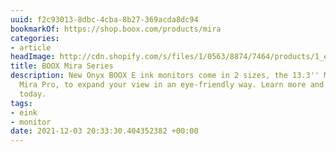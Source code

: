 ```yaml
---
uuid: f2c93013-8dbc-4cba-8b27-369acda8dc94
bookmarkOf: https://shop.boox.com/products/mira
categories:
- article
headImage: http://cdn.shopify.com/s/files/1/0563/8874/7464/products/1_e3bbcf9c-555e-4a53-b889-8e4a8fd9508d.jpg?v=1635329384
title: BOOX Mira Series
description: New Onyx BOOX E ink monitors come in 2 sizes, the 13.3'' Mira and 25.3''
  Mira Pro, to expand your view in an eye-friendly way. Learn more and order yours
  today.
tags:
- eink
- monitor
date: 2021-12-03 20:33:30.404352382 +00:00
---
```

